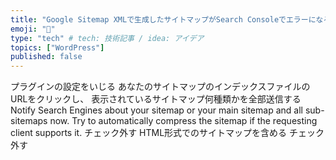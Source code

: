 ```yaml
---
title: "Google Sitemap XMLで生成したサイトマップがSearch Consoleでエラーになる"
emoji: "🍣"
type: "tech" # tech: 技術記事 / idea: アイデア
topics: ["WordPress"]
published: false
---
```


プラグインの設定をいじる
あなたのサイトマップのインデックスファイルのURLをクリックし、
表示されているサイトマップ何種類かを全部送信する
Notify Search Engines about your sitemap or your main sitemap and all sub-sitemaps now.
Try to automatically compress the sitemap if the requesting client supports it.
チェック外す
HTML形式でのサイトマップを含める
チェック外す

